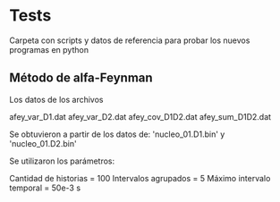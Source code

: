 Tests
=====

Carpeta con scripts y datos de referencia para probar los nuevos programas en python

Método de alfa-Feynman
----------------------

Los datos de los archivos

afey_var_D1.dat
afey_var_D2.dat
afey_cov_D1D2.dat
afey_sum_D1D2.dat

Se obtuvieron a partir de los datos de: 'nucleo_01.D1.bin' y 'nucleo_01.D2.bin'

Se utilizaron los parámetros:

  Cantidad de historias = 100
  Intervalos agrupados = 5
  Máximo intervalo temporal = 50e-3 s


